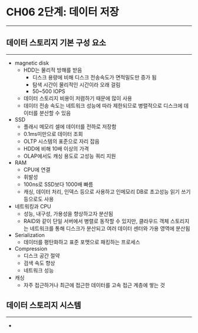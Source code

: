 # CH06 2단계: 데이터 저장

---

## 데이터 스토리지 기본 구성 요소

---

- magnetic disk
  - HDD는 물리적 방해를 받음
    - 디스크 용량에 비해 디스크 전송속도가 면적밀도만 증가 됨
    - 탐색 시간이 물리적인 시간이라 오래 걸림
    - 50~500 IOPS
  - 데이터 스토리지 비용이 저렴하기 때문에 많이 사용
  - 데이터 전송 속도는 네트워크 성능에 따라 제한되므로 병렬적으로 디스크에 데이터를 분산할 수 있음
- SSD
  - 플래시 메모리 셀에 데이터를 전하로 저장함
  - 0.1ms미만으로 데이터 조회
  - OLTP 시스템의 표준으로 자리 잡음
  - HDD에 비해 10배 이상의 가격
  - OLAP에서도 캐싱 용도로 고성능 쿼리 지원
- RAM
  - CPU에 연결
  - 휘발성
  - 100ns로 SSD보다 1000배 빠름
  - 캐싱, 데이터 처리, 인덱스 등으로 사용하고 인메모리 DB로 초고성능 읽기 쓰기 등으로도 사용
- 네트워킹과 CPU
  - 성능, 내구성, 가용성을 향상하고자 분산됨
  - RAID와 같이 단일 서버에서 병렬로 동작할 수 있지만, 클라우드 객체 스토리지는 네트워크를 통해 디스크가 분산되고 여러 데이터 센터와 가용 영역에 분산됨
- Serialization
  - 데이터를 평탄화하고 표준 포맷으로 패킹하는 프로세스
- Compression
  - 디스크 공간 절약
  - 검색 속도 향상
  - 네트워크 성능
- 캐싱
  - 자주 접근하거나 최근에 접근한 데이터를 고속 접근 계층에 쌓는 것

## 데이터 스토리지 시스템

---

- 